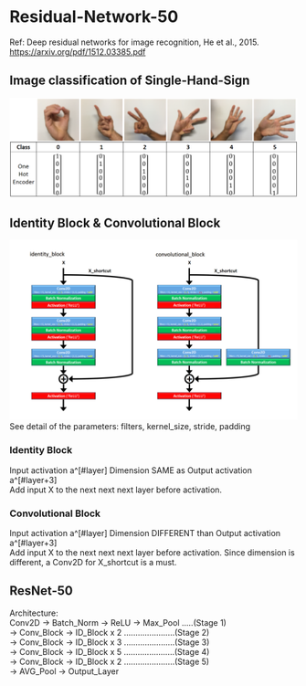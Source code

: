 # Residual-Network-50
Ref: Deep residual networks for image recognition, He et al., 2015. https://arxiv.org/pdf/1512.03385.pdf

## Image classification of Single-Hand-Sign
![](images/sign_class.png)

## Identity Block & Convolutional Block
![](images/identity_convolutional_blocks-YEN.png)  
See detail of the parameters: filters, kernel_size, stride, padding

### Identity Block
Input activation a^[#layer]  Dimension SAME as Output activation a^[#layer+3]  
Add input X to the next next next layer before activation.

### Convolutional Block
Input activation a^[#layer]  Dimension DIFFERENT than Output activation a^[#layer+3]  
Add input X to the next next next layer before activation. Since dimension is different, a Conv2D for X_shortcut is a must.
  
  
## ResNet-50
Architecture:  
Conv2D -> Batch_Norm -> ReLU -> Max_Pool  .....(Stage 1)  
 -> Conv_Block -> ID_Block x 2  ......................(Stage 2)  
 -> Conv_Block -> ID_Block x 3  ......................(Stage 3)  
 -> Conv_Block -> ID_Block x 5  ......................(Stage 4)  
 -> Conv_Block -> ID_Block x 2  ......................(Stage 5)  
 -> AVG_Pool -> Output_Layer


